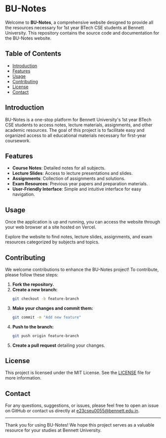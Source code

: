 # BU-Notes

Welcome to **BU-Notes**, a comprehensive website designed to provide all the resources necessary for 1st year BTech CSE students at Bennett University. This repository contains the source code and documentation for the BU-Notes website.

## Table of Contents

- [Introduction](#introduction)
- [Features](#features)
- [Usage](#usage)
- [Contributing](#contributing)
- [License](#license)
- [Contact](#contact)

## Introduction

BU-Notes is a one-stop platform for Bennett University's 1st year BTech CSE students to access notes, lecture materials, assignments, and other academic resources. The goal of this project is to facilitate easy and organized access to all educational materials necessary for first-year coursework.

## Features

- **Course Notes**: Detailed notes for all subjects.
- **Lecture Slides**: Access to lecture presentations and slides.
- **Assignments**: Collection of assignments and solutions.
- **Exam Resources**: Previous year papers and preparation materials.
- **User-Friendly Interface**: Simple and intuitive interface for easy navigation.

## Usage

Once the application is up and running, you can access the website through your web browser at a site hosted on Vercel.

Explore the website to find notes, lecture slides, assignments, and exam resources categorized by subjects and topics.

## Contributing

We welcome contributions to enhance the BU-Notes project! To contribute, please follow these steps:

1. **Fork the repository.**
2. **Create a new branch:**
   ```bash
   git checkout -b feature-branch
   ```
3. **Make your changes and commit them:**
   ```bash
   git commit -m "Add new feature"
   ```
4. **Push to the branch:**
   ```bash
   git push origin feature-branch
   ```
5. **Create a pull request** detailing your changes.

## License

This project is licensed under the MIT License. See the [LICENSE](LICENSE) file for more information.

## Contact

For any questions, suggestions, or issues, please feel free to open an issue on GitHub or contact us directly at [e23cseu0055@bennett.edu.in](mailto:e23cseu0055@bennett.edu.in).

---

Thank you for using BU-Notes! We hope this project serves as a valuable resource for your studies at Bennett University.
